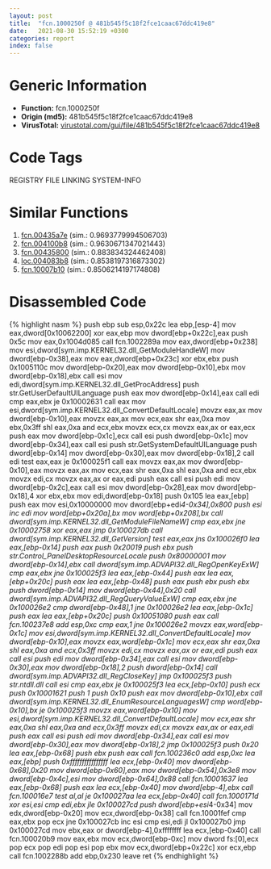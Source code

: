 ```yaml
---
layout: post
title:  "fcn.1000250f @ 481b545f5c18f2fce1caac67ddc419e8"
date:   2021-08-30 15:52:19 +0300
categories: report
index: false
---
```


# Generic Information
- **Function:** fcn.1000250f
- **Origin (md5):** 481b545f5c18f2fce1caac67ddc419e8
- **VirusTotal:** [virustotal.com/gui/file/481b545f5c18f2fce1caac67ddc419e8][virustotal_ref]

# Code Tags
<span class="tag" id="REGISTRY">REGISTRY</span>
<span class="tag" id="FILE">FILE</span>
<span class="tag" id="LINKING">LINKING</span>
<span class="tag" id="SYSTEM-INFO">SYSTEM-INFO</span>


# Similar Functions

1. [fcn.00435a7e][similar_1_ref] (sim.: 0.9693779994506703)
2. [fcn.004100b8][similar_2_ref] (sim.: 0.9630671347021443)
3. [fcn.00435800][similar_3_ref] (sim.: 0.883834324462408)
4. [loc.004083b8][similar_4_ref] (sim.: 0.8538197316873302)
5. [fcn.10007b10][similar_5_ref] (sim.: 0.8506214197174808)


# Disassembled Code

{% highlight nasm %}
push ebp
sub esp,0x22c
lea ebp,[esp-4]
mov eax,dword[0x10062200]
xor eax,ebp
mov dword[ebp+0x22c],eax
push 0x5c
mov eax,0x1004d085
call fcn.1002289a
mov eax,dword[ebp+0x238]
mov esi,dword[sym.imp.KERNEL32.dll_GetModuleHandleW]
mov dword[ebp-0x38],eax
mov eax,dword[ebp+0x23c]
xor ebx,ebx
push 0x1005110c
mov dword[ebp-0x20],eax
mov dword[ebp-0x10],ebx
mov dword[ebp-0x18],ebx
call esi
mov edi,dword[sym.imp.KERNEL32.dll_GetProcAddress]
push str.GetUserDefaultUILanguage
push eax
mov dword[ebp-0x14],eax
call edi
cmp eax,ebx
je 0x10002631
call eax
mov esi,dword[sym.imp.KERNEL32.dll_ConvertDefaultLocale]
movzx eax,ax
mov dword[ebp-0x10],eax
movzx eax,ax
mov ecx,eax
shr eax,0xa
mov ebx,0x3ff
shl eax,0xa
and ecx,ebx
movzx ecx,cx
movzx eax,ax
or eax,ecx
push eax
mov dword[ebp-0x1c],ecx
call esi
push dword[ebp-0x1c]
mov dword[ebp-0x34],eax
call esi
push str.GetSystemDefaultUILanguage
push dword[ebp-0x14]
mov dword[ebp-0x30],eax
mov dword[ebp-0x18],2
call edi
test eax,eax
je 0x100025f1
call eax
movzx eax,ax
mov dword[ebp-0x10],eax
movzx eax,ax
mov ecx,eax
shr eax,0xa
shl eax,0xa
and ecx,ebx
movzx edi,cx
movzx eax,ax
or eax,edi
push eax
call esi
push edi
mov dword[ebp-0x2c],eax
call esi
mov dword[ebp-0x28],eax
mov dword[ebp-0x18],4
xor ebx,ebx
mov edi,dword[ebp-0x18]
push 0x105
lea eax,[ebp]
push eax
mov esi,0x10000000
mov dword[ebp+edi*4-0x34],0x800
push esi
inc edi
mov word[ebp+0x20a],bx
mov word[ebp+0x208],bx
call dword[sym.imp.KERNEL32.dll_GetModuleFileNameW]
cmp eax,ebx
jne 0x10002758
xor eax,eax
jmp 0x100027db
call dword[sym.imp.KERNEL32.dll_GetVersion]
test eax,eax
jns 0x100026f0
lea eax,[ebp-0x14]
push eax
push 0x20019
push ebx
push str.Control_PanelDesktopResourceLocale
push 0x80000001
mov dword[ebp-0x14],ebx
call dword[sym.imp.ADVAPI32.dll_RegOpenKeyExW]
cmp eax,ebx
jne 0x100025f3
lea eax,[ebp-0x44]
push eax
lea eax,[ebp+0x20c]
push eax
lea eax,[ebp-0x48]
push eax
push ebx
push ebx
push dword[ebp-0x14]
mov dword[ebp-0x44],0x20
call dword[sym.imp.ADVAPI32.dll_RegQueryValueExW]
cmp eax,ebx
jne 0x100026e2
cmp dword[ebp-0x48],1
jne 0x100026e2
lea eax,[ebp-0x1c]
push eax
lea eax,[ebp+0x20c]
push 0x10051080
push eax
call fcn.100237e8
add esp,0xc
cmp eax,1
jne 0x100026e2
movzx eax,word[ebp-0x1c]
mov esi,dword[sym.imp.KERNEL32.dll_ConvertDefaultLocale]
mov dword[ebp-0x10],eax
movzx eax,word[ebp-0x1c]
mov ecx,eax
shr eax,0xa
shl eax,0xa
and ecx,0x3ff
movzx edi,cx
movzx eax,ax
or eax,edi
push eax
call esi
push edi
mov dword[ebp-0x34],eax
call esi
mov dword[ebp-0x30],eax
mov dword[ebp-0x18],2
push dword[ebp-0x14]
call dword[sym.imp.ADVAPI32.dll_RegCloseKey]
jmp 0x100025f3
push str.ntdll.dll
call esi
cmp eax,ebx
je 0x100025f3
lea ecx,[ebp-0x10]
push ecx
push 0x10001621
push 1
push 0x10
push eax
mov dword[ebp-0x10],ebx
call dword[sym.imp.KERNEL32.dll_EnumResourceLanguagesW]
cmp word[ebp-0x10],bx
je 0x100025f3
movzx eax,word[ebp-0x10]
mov esi,dword[sym.imp.KERNEL32.dll_ConvertDefaultLocale]
mov ecx,eax
shr eax,0xa
shl eax,0xa
and ecx,0x3ff
movzx edi,cx
movzx eax,ax
or eax,edi
push eax
call esi
push edi
mov dword[ebp-0x34],eax
call esi
mov dword[ebp-0x30],eax
mov dword[ebp-0x18],2
jmp 0x100025f3
push 0x20
lea eax,[ebp-0x68]
push ebx
push eax
call fcn.100236c0
add esp,0xc
lea eax,[ebp]
push 0xffffffffffffffff
lea ecx,[ebp-0x40]
mov dword[ebp-0x68],0x20
mov dword[ebp-0x60],eax
mov dword[ebp-0x54],0x3e8
mov dword[ebp-0x4c],esi
mov dword[ebp-0x64],0x88
call fcn.10001637
lea eax,[ebp-0x68]
push eax
lea ecx,[ebp-0x40]
mov dword[ebp-4],ebx
call fcn.100016e7
test al,al
je 0x100027aa
lea ecx,[ebp-0x40]
call fcn.1000171d
xor esi,esi
cmp edi,ebx
jle 0x100027cd
push dword[ebp+esi*4-0x34]
mov edx,dword[ebp-0x20]
mov ecx,dword[ebp-0x38]
call fcn.10001fef
cmp eax,ebx
pop ecx
jne 0x100027cb
inc esi
cmp esi,edi
jl 0x100027b0
jmp 0x100027cd
mov ebx,eax
or dword[ebp-4],0xffffffff
lea ecx,[ebp-0x40]
call fcn.100020b9
mov eax,ebx
mov ecx,dword[ebp-0xc]
mov dword fs:[0],ecx
pop ecx
pop edi
pop esi
pop ebx
mov ecx,dword[ebp+0x22c]
xor ecx,ebp
call fcn.1002288b
add ebp,0x230
leave
ret
{% endhighlight %}


[similar_1_ref]: /report/fcn.00435a7e@44e1ffcf4e71f4505c09d520fd75f1e4
[similar_2_ref]: /report/fcn.004100b8@7b00dd8f2abf54a73bfb09681334ff78
[similar_3_ref]: /report/fcn.00435800@44e1ffcf4e71f4505c09d520fd75f1e4
[similar_4_ref]: /report/loc.004083b8@de21a548b66aa6c0b17491b6a31e14fa
[similar_5_ref]: /report/fcn.10007b10@4c3818fdf32d89a09257dbc9d3e142ea
[virustotal_ref]: https://www.virustotal.com/gui/file/481b545f5c18f2fce1caac67ddc419e8
